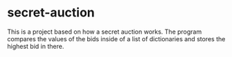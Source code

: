 # secret-auction
This is a project based on how a secret auction works. The program compares the values of the bids inside of a list of dictionaries and stores the highest bid in there.  
